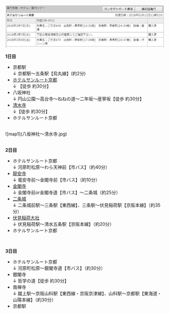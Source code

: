 ![JR](キャプチャ.jpg)<br>


**1日目**
- 京都駅<br>
↓ 京都駅～五条駅【烏丸線】(約2分)
- [ホテルサンルート京都](http://www.hotel-sunroute-kyoto.co.jp/)<br>
↓ 【徒歩 約30分】
- 八坂神社<br>
↓ 円山公園～高台寺～ねねの道～二年坂～産寧坂【徒歩 約30分】
- [清水寺](http://www.kiyomizudera.or.jp/)<br>
↓【徒歩 約30分】
- ホテルサンルート京都<br>
<br>
![map1](八坂神社～清水寺.jpg)
<br>
<br>

**2日目**
- ホテルサンルート京都<br>
↓ 河原町松原～わら天神前【市バス】（約40分）
- [龍安寺](http://www.ryoanji.jp/smph/)<br>
↓ 竜安寺前～金閣寺前【市バス】（約10分）
- [金閣寺](http://www.shokoku-ji.jp/k_about.html)<br>
↓ 金閣寺前or金閣寺道【市バス】～二条城（約25分）
- [二条城](http://www2.city.kyoto.lg.jp/bunshi/nijojo/)<br>
↓ 二条城前駅～三条駅【東西線】、三条駅～伏見稲荷駅【京阪本線】（約35分）
- [伏見稲荷大社](http://inari.jp/)<br>
↓ 伏見稲荷駅～清水五条駅【京阪本線】（約20分）
- ホテルサンルート京都<br>
<br>

**3日目**
- ホテルサンルート京都<br>
↓ 河原町松原～銀閣寺道【市バス】（約30分）
- 銀閣寺<br>
↓ 哲学の道【徒歩 約30分】
- 南禅寺<br>
↓ 蹴上駅～京阪山科駅【東西線・京阪京津線】、山科駅～京都駅【東海道・山陽本線】（約30分）
- 京都駅
